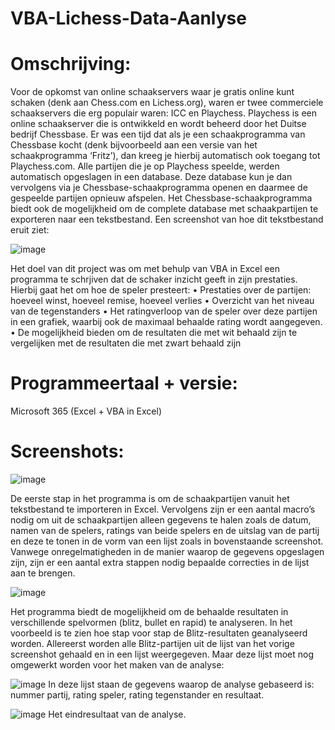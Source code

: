 # VBA-Lichess-Data-Aanlyse

# Omschrijving:
Voor de opkomst van online schaakservers waar je gratis online kunt schaken (denk aan Chess.com en Lichess.org), waren er twee commerciele schaakservers die erg populair waren: ICC en Playchess. 
Playchess is een online schaakserver die is ontwikkeld en wordt beheerd door het Duitse bedrijf Chessbase. Er was een tijd dat als je een schaakprogramma van Chessbase kocht (denk bijvoorbeeld aan een versie van het schaakprogramma ‘Fritz’), dan kreeg je hierbij automatisch ook toegang tot Playchess.com. Alle partijen die je op Playchess speelde, werden automatisch opgeslagen in een database. Deze database kun je dan vervolgens via je Chessbase-schaakprogramma openen en daarmee de gespeelde partijen opnieuw afspelen. 
Het Chessbase-schaakprogramma biedt ook de mogelijkheid om de complete database met schaakpartijen te exporteren naar een tekstbestand. Een screenshot van hoe dit tekstbestand eruit ziet: 

![image](https://github.com/priksten/VBA-Lichess-Data-Aanlyse/assets/85739742/f07200a7-2f23-472c-89da-cc1fada17940)

Het doel van dit project was om met behulp van VBA in Excel een programma te schrjiven dat de schaker inzicht geeft in zijn prestaties. Hierbij gaat het om hoe de speler presteert:
•	Prestaties over de partijen: hoeveel winst, hoeveel remise, hoeveel verlies
•	Overzicht van het niveau van de tegenstanders
•	Het ratingverloop van de speler over deze partijen in een grafiek, waarbij ook de maximaal behaalde rating wordt aangegeven. 
•	De mogelijkheid bieden om de resultaten die met wit behaald zijn te vergelijken met de resultaten die met zwart behaald zijn

# Programmeertaal + versie: 
Microsoft 365 (Excel + VBA in Excel)

# Screenshots:

![image](https://github.com/priksten/VBA-Lichess-Data-Aanlyse/assets/85739742/ed5c79a7-7d3e-4b58-bbc6-7c545cbf4d5f)

De eerste stap in het programma is om de schaakpartijen vanuit het tekstbestand te importeren in Excel. Vervolgens zijn er een aantal macro’s nodig om uit de schaakpartijen alleen gegevens te halen zoals de datum, namen van de spelers, ratings van beide spelers en de uitslag van de partij en deze te tonen in de vorm van een lijst zoals in bovenstaande screenshot. Vanwege onregelmatigheden in de manier waarop de gegevens opgeslagen zijn, zijn er een aantal extra stappen nodig bepaalde correcties in de lijst aan te brengen. 

![image](https://github.com/priksten/VBA-Lichess-Data-Aanlyse/assets/85739742/38a60649-c155-485f-9bba-c5465d29510f)

Het programma biedt de mogelijkheid om de behaalde resultaten in verschillende spelvormen (blitz, bullet en rapid) te analyseren. In het voorbeeld is te zien hoe stap voor stap de Blitz-resultaten geanalyseerd worden. Allereerst worden alle Blitz-partijen uit de lijst van het vorige screenshot gehaald en in een lijst weergegeven. Maar deze lijst moet nog omgewerkt worden voor het maken van de analyse:

![image](https://github.com/priksten/VBA-Lichess-Data-Aanlyse/assets/85739742/1571b3bb-24ef-4c70-b808-40a8eb78ef47)
In deze lijst staan de gegevens waarop de analyse gebaseerd is: nummer partij, rating speler, rating tegenstander en resultaat. 

![image](https://github.com/priksten/VBA-Lichess-Data-Aanlyse/assets/85739742/3768b9c7-15da-49bb-8ce5-eaec8f448d53)
Het eindresultaat van de analyse. 
